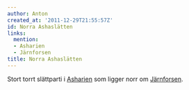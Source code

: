 ```yaml
---
author: Anton
created_at: '2011-12-29T21:55:57Z'
id: Norra Ashaslätten
links:
  mention:
  - Asharien
  - Järnforsen
title: Norra Ashaslätten
---
```


Stort torrt slättparti i [Asharien] som ligger norr om [Järnforsen].

  [Asharien]: Asharien
  [Järnforsen]: Järnforsen
